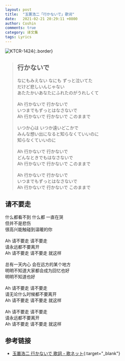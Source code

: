 ```yaml
---
layout: post
title:  "玉置浩二「行かないで」歌词"
date:   2021-02-21 20:29:11 +0800
author: Coshin
comments: true
category: 译文集
tags: Lyrics
---
```

![KTCR-1424](https://is3-ssl.mzstatic.com/image/thumb/Music118/v4/20/31/db/2031db0a-f942-0e40-58ee-7d0b66beaa5b/source/600x600bb.jpg){:.border}

<blockquote class="original">
  <h2>行かないで</h2>
  <p>
    なにもみえない なにも ずっと泣いてた<br>
    だけど悲しいんじゃない<br>
    あたたかいあなたにふれたのがうれしくて<br>
    <br>
    Ah 行かないで 行かないで<br>
    いつまでもずっとはなさないで<br>
    Ah 行かないで 行かないで このままで<br>
    <br>
    いつか心は いつか遠いどこかで<br>
    みんな想い出になると知らなくていいのに<br>
    知らなくていいのに<br>
    <br>
    Ah 行かないで 行かないで<br>
    どんなときでもはなさないで<br>
    Ah 行かないで 行かないで このままで<br>
    <br>
    Ah 行かないで 行かないで<br>
    いつまでもずっとはなさないで<br>
    Ah 行かないで 行かないで このままで
  </p>
</blockquote>

<div class="translation">
  <h2>请不要走</h2>
  <p>
    什么都看不到 什么都 一直在哭<br>
    但并不是悲伤<br>
    很高兴能触碰到温暖的你<br>
    <br>
    Ah 请不要走 请不要走<br>
    请永远都不要离开<br>
    Ah 请不要走 请不要走 就这样<br>
    <br>
    总有一天内心 会在远方的某个地方<br>
    明明不知道大家都会成为回忆也好<br>
    明明不知道也好<br>
    <br>
    Ah 请不要走 请不要走<br>
    请无论什么时候都不要离开<br>
    Ah 请不要走 请不要走 就这样<br>
    <br>
    Ah 请不要走 请不要走<br>
    请永远都不要离开<br>
    Ah 请不要走 请不要走 就这样
  </p>
</div>

## 参考链接

* [玉置浩二 行かないで 歌詞 - 歌ネット](https://www.uta-net.com/song/60756/){:target="_blank"}
